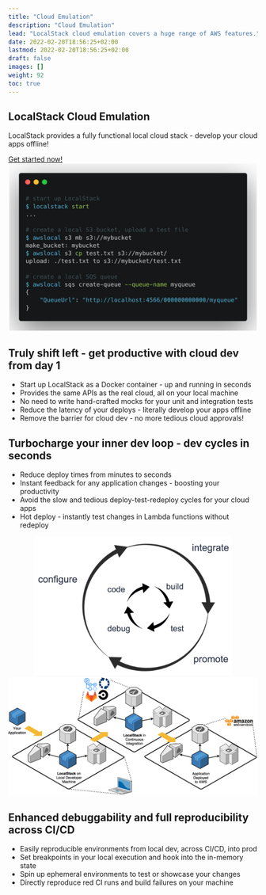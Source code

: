 ```yaml
---
title: "Cloud Emulation"
description: "Cloud Emulation"
lead: "LocalStack cloud emulation covers a huge range of AWS features."
date: 2022-02-20T18:56:25+02:00
lastmod: 2022-02-20T18:56:25+02:00
draft: false
images: []
weight: 92
toc: true
---
```


<section class="section section-md bg-light">
    <div class="container">
        <div class="row justify-content-center text-center mb-4">
            <div class="col-12">
                <h1>LocalStack Cloud Emulation</h1>
                <p class="lead">
                    LocalStack provides a fully functional local cloud stack - develop your cloud apps offline!
                </p>
            </div>
        </div>
        <div class="row justify-content-center text-center">
            <div class="col-12">
                <a href="https://docs.localstack.cloud/get-started" class="btn btn-outline-primary btn-lg mr-2">
                    Get started now!
                </a>
            </div>
        </div>
    </div>
</section>
<section class="section section-md section-alt">
    <div class="container-xxl">
        <div class="row mb-5 mt-5">
            <div class="col" style="text-align: center">
                <img src="commands.png" class="img-fluid shadow" style="width: 500px"/>
            </div>
            <div class="col">
                <h2 class="h1">Truly shift left - get productive with cloud dev from day 1</h2>
                <ul>
                    <li>Start up LocalStack as a Docker container - up and running in seconds</li>
                    <li>Provides the same APIs as the real cloud, all on your local machine</li>
                    <li>No need to write hand-crafted mocks for your unit and integration tests</li>
                    <li>Reduce the latency of your deploys - literally develop your apps offline</li>
                    <li>Remove the barrier for cloud dev - no more tedious cloud approvals!</li>
                </ul>
            </div>
        </div>
    </div>
</section>
<section class="section section-md">
    <div class="container-xxl">
        <div class="row mb-5">
            <div class="col">
                <h2 class="h1">Turbocharge your inner dev loop - dev cycles in seconds</h2>
                <ul>
                    <li>Reduce deploy times from minutes to seconds</li>
                    <li>Instant feedback for any application changes - boosting your productivity</li>
                    <li>Avoid the slow and tedious deploy-test-redeploy cycles for your cloud apps</li>
                    <li>Hot deploy - instantly test changes in Lambda functions without redeploy</li>
                </ul>
            </div>
            <div class="col" style="text-align: center">
                <img src="devloops.png" class="img-fluid shadow" style="width: 400px"/>
            </div>
        </div>
    </div>
</section>
<section class="section section-md section-alt">
    <div class="container-xxl">
        <div class="row mb-5 mt-5">
            <div class="col">
                <img src="e2e-flow.png" class="img-fluid shadow" style="background-color: #dde"/>
            </div>
            <div class="col">
                <h2 class="h1">Enhanced debuggability and full reproducibility across CI/CD</h2>
                <ul>
                    <li>Easily reproducible environments from local dev, across CI/CD, into prod</li>
                    <li>Set breakpoints in your local execution and hook into the in-memory state</li>
                    <li>Spin up ephemeral environments to test or showcase your changes</li>
                    <li>Directly reproduce red CI runs and build failures on your machine</li>
                </ul>
            </div>
        </div>
    </div>
</section>
